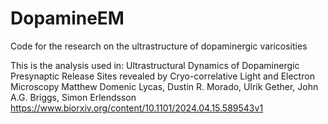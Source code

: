 # DopamineEM
Code for the research on the ultrastructure of dopaminergic varicosities

This is the analysis used in:
Ultrastructural Dynamics of Dopaminergic Presynaptic Release Sites revealed by Cryo-correlative Light and Electron Microscopy
 Matthew Domenic Lycas,  Dustin R. Morado,  Ulrik Gether,  John A.G. Briggs,  Simon Erlendsson
 https://www.biorxiv.org/content/10.1101/2024.04.15.589543v1

